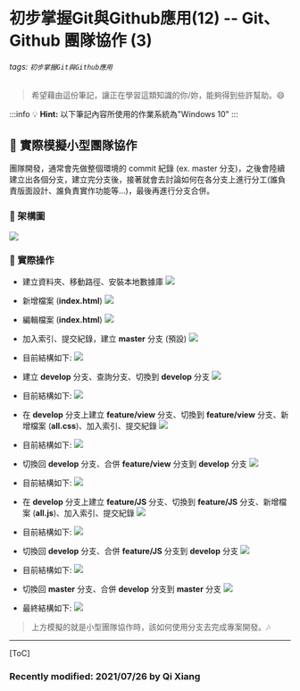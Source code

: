 # 初步掌握Git與Github應用(12) -- Git、Github 團隊協作 (3)

###### tags: `初步掌握Git與Github應用`

> 希望藉由這份筆記，讓正在學習這類知識的你/妳，能夠得到些許幫助。:smile: 

:::info
:bulb: **Hint:** 以下筆記內容所使用的作業系統為"Windows 10"
::: 

## :memo: 實際模擬小型團隊協作

團隊開發，通常會先做整個環境的 commit 紀錄 (ex. master 分支)，之後會陸續建立出各個分支，建立完分支後，接著就會去討論如何在各分支上進行分工(誰負責版面設計、誰負責實作功能等...)，最後再進行分支合併。

### :mag_right: 架構圖

![](https://i.imgur.com/bDzC8zj.png)

### :triangular_flag_on_post: 實際操作

* 建立資料夾、移動路徑、安裝本地數據庫
![](https://i.imgur.com/RqNrn5h.png)

* 新增檔案 (**index.html**)
![](https://i.imgur.com/L3qTUOK.png)

* 編輯檔案 (**index.html**)
![](https://i.imgur.com/WqhcFjj.png)

* 加入索引、提交紀錄，建立 **master** 分支 (預設)
![](https://i.imgur.com/zQhwul5.png)

* 目前結構如下: 
![](https://i.imgur.com/5NxCqWc.png)

* 建立 **develop** 分支、查詢分支、切換到 **develop** 分支
![](https://i.imgur.com/SkYw68M.png)

* 目前結構如下:
![](https://i.imgur.com/VidvMQE.png)

* 在 **develop** 分支上建立 **feature/view** 分支、切換到 **feature/view** 分支、新增檔案 (**all.css**)、加入索引、提交紀錄
![](https://i.imgur.com/CMHiSXu.png)

* 目前結構如下:
![](https://i.imgur.com/mFPdNiP.png)

* 切換回 **develop** 分支、合併 **feature/view** 分支到 **develop** 分支
![](https://i.imgur.com/GTxpU4E.png)

* 目前結構如下:
![](https://i.imgur.com/8IrjpHl.png)

* 在 **develop** 分支上建立 **feature/JS** 分支、切換到 **feature/JS** 分支、新增檔案 (**all.js**)、加入索引、提交紀錄
![](https://i.imgur.com/L0kD7TA.png)

* 目前結構如下:
![](https://i.imgur.com/iSCuMl7.png)

* 切換回 **develop** 分支、合併 **feature/JS** 分支到 **develop** 分支
![](https://i.imgur.com/QUd4RW1.png)

* 目前結構如下:
![](https://i.imgur.com/W4vGewI.png)

* 切換回 **master** 分支、合併 **develop** 分支到 **master** 分支
![](https://i.imgur.com/ezeDLB7.png)

* 最終結構如下:
![](https://i.imgur.com/bDzC8zj.png)

> 上方模擬的就是小型團隊協作時，該如何使用分支去完成專案開發。:notes:

---

[ToC]

### Recently modified: 2021/07/26 by Qi Xiang

